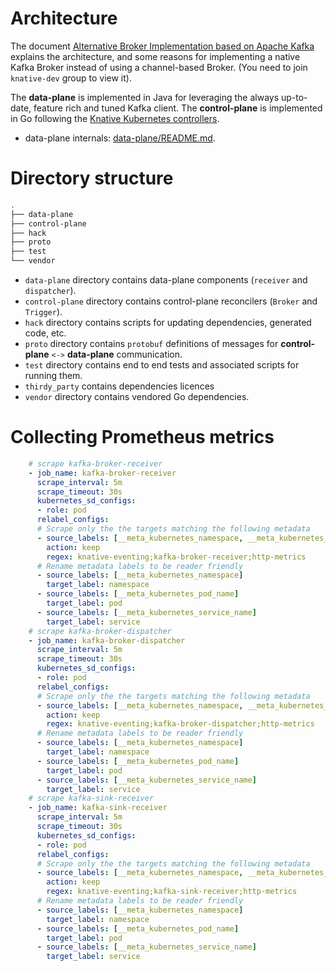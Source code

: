 # Architecture

The document
[Alternative Broker Implementation based on Apache Kafka](https://docs.google.com/document/d/10-qylWrj7Tj81EqoIiZ2AANAZNmkKe7XKmFobgZULKY/edit)
explains the architecture, and some reasons for implementing a native Kafka
Broker instead of using a channel-based Broker. (You need to join `knative-dev`
group to view it).

The **data-plane** is implemented in Java for leveraging the always up-to-date,
feature rich and tuned Kafka client. The **control-plane** is implemented in Go
following the
[Knative Kubernetes controllers](https://github.com/knative-sandbox/sample-controller).

- data-plane internals: [data-plane/README.md](data-plane/README.md).
<!--- TODO add control-plane internals --->

# Directory structure

```bash
.
├── data-plane
├── control-plane
├── hack
├── proto
├── test
└── vendor
```

- `data-plane` directory contains data-plane components (`receiver` and
  `dispatcher`).
- `control-plane` directory contains control-plane reconcilers (`Broker` and
  `Trigger`).
- `hack` directory contains scripts for updating dependencies, generated code,
  etc.
- `proto` directory contains `protobuf` definitions of messages for
  **control-plane** `<->` **data-plane** communication.
- `test` directory contains end to end tests and associated scripts for running
  them.
- `thirdy_party` contains dependencies licences
- `vendor` directory contains vendored Go dependencies.

# Collecting Prometheus metrics

<!-- TODO Move this to knative/docs and add control plane configs (separate sink and broker stuff) -->

<!-- prettier-ignore-start -->
```yaml
    # scrape kafka-broker-receiver
    - job_name: kafka-broker-receiver
      scrape_interval: 5m
      scrape_timeout: 30s
      kubernetes_sd_configs:
      - role: pod
      relabel_configs:
      # Scrape only the the targets matching the following metadata
      - source_labels: [__meta_kubernetes_namespace, __meta_kubernetes_pod_label_app, __meta_kubernetes_pod_container_port_name]
        action: keep
        regex: knative-eventing;kafka-broker-receiver;http-metrics
      # Rename metadata labels to be reader friendly
      - source_labels: [__meta_kubernetes_namespace]
        target_label: namespace
      - source_labels: [__meta_kubernetes_pod_name]
        target_label: pod
      - source_labels: [__meta_kubernetes_service_name]
        target_label: service
    # scrape kafka-broker-dispatcher
    - job_name: kafka-broker-dispatcher
      scrape_interval: 5m
      scrape_timeout: 30s
      kubernetes_sd_configs:
      - role: pod
      relabel_configs:
      # Scrape only the the targets matching the following metadata
      - source_labels: [__meta_kubernetes_namespace, __meta_kubernetes_pod_label_app, __meta_kubernetes_pod_container_port_name]
        action: keep
        regex: knative-eventing;kafka-broker-dispatcher;http-metrics
      # Rename metadata labels to be reader friendly
      - source_labels: [__meta_kubernetes_namespace]
        target_label: namespace
      - source_labels: [__meta_kubernetes_pod_name]
        target_label: pod
      - source_labels: [__meta_kubernetes_service_name]
        target_label: service
    # scrape kafka-sink-receiver
    - job_name: kafka-sink-receiver
      scrape_interval: 5m
      scrape_timeout: 30s
      kubernetes_sd_configs:
      - role: pod
      relabel_configs:
      # Scrape only the the targets matching the following metadata
      - source_labels: [__meta_kubernetes_namespace, __meta_kubernetes_pod_label_app, __meta_kubernetes_pod_container_port_name]
        action: keep
        regex: knative-eventing;kafka-sink-receiver;http-metrics
      # Rename metadata labels to be reader friendly
      - source_labels: [__meta_kubernetes_namespace]
        target_label: namespace
      - source_labels: [__meta_kubernetes_pod_name]
        target_label: pod
      - source_labels: [__meta_kubernetes_service_name]
        target_label: service
```
<!-- prettier-ignore-end -->
